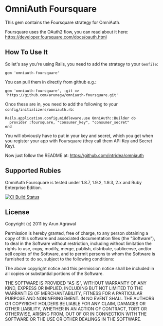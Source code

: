 # OmniAuth Foursquare

This gem contains the Foursquare strategy for OmniAuth.

Foursquare uses the OAuth2 flow, you can read about it here: https://developer.foursquare.com/docs/oauth.html

## How To Use It

So let's say you're using Rails, you need to add the strategy to your `Gemfile`:

    gem 'omniauth-foursquare'

You can pull them in directly from github e.g.:

    gem 'omniauth-foursquare', :git => 'https://github.com/arunagw/omniauth-foursquare.git'

Once these are in, you need to add the following to your `config/initializers/omniauth.rb`:

    Rails.application.config.middleware.use OmniAuth::Builder do
      provider :foursquare, "consumer_key", "consumer_secret"
    end

You will obviously have to put in your key and secret, which you get when you register your app with Foursquare (they call them API Key and Secret Key).

Now just follow the README at: https://github.com/intridea/omniauth

## Supported Rubies

OmniAuth Foursquare is tested under 1.8.7, 1.9.2, 1.9.3, 2.x and Ruby Enterprise Edition.

[![CI Build
Status](https://secure.travis-ci.org/raysrashmi/omniauth-foursquare.png)](http://travis-ci.org/raysrashmi/omniauth-foursquare)

## License

Copyright (c) 2011 by Arun Agrawal

Permission is hereby granted, free of charge, to any person obtaining a copy of this software and associated documentation files (the "Software"), to deal in the Software without restriction, including without limitation the rights to use, copy, modify, merge, publish, distribute, sublicense, and/or sell copies of the Software, and to permit persons to whom the Software is furnished to do so, subject to the following conditions:

The above copyright notice and this permission notice shall be included in all copies or substantial portions of the Software.

THE SOFTWARE IS PROVIDED "AS IS", WITHOUT WARRANTY OF ANY KIND, EXPRESS OR IMPLIED, INCLUDING BUT NOT LIMITED TO THE WARRANTIES OF MERCHANTABILITY, FITNESS FOR A PARTICULAR PURPOSE AND NONINFRINGEMENT. IN NO EVENT SHALL THE AUTHORS OR COPYRIGHT HOLDERS BE LIABLE FOR ANY CLAIM, DAMAGES OR OTHER LIABILITY, WHETHER IN AN ACTION OF CONTRACT, TORT OR OTHERWISE, ARISING FROM, OUT OF OR IN CONNECTION WITH THE SOFTWARE OR THE USE OR OTHER DEALINGS IN THE SOFTWARE.
